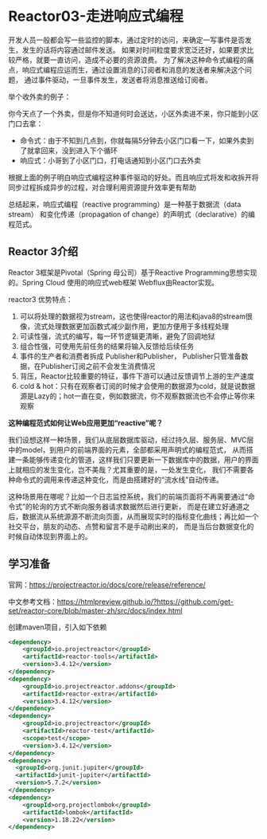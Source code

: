 # Reactor03-走进响应式编程

开发人员一般都会写一些监控的脚本，通过定时的访问，来确定一写事件是否发生，发生的话将内容通过邮件发送。
如果对时间粒度要求宽泛还好，如果要求比较严格，就要一直访问，造成不必要的资源浪费。
为了解决这种命令式编程的痛点，响应式编程应运而生，通过设置消息的订阅者和消息的发送者来解决这个问题，
通过事件驱动，一旦事件发生，发送者将消息推送给订阅者。

举个收外卖的例子：

你今天点了一个外卖，但是你不知道何时会送达，小区外卖进不来，你只能到小区门口去拿：

* 命令式：由于不知到几点到，你就每隔5分钟去小区门口看一下，如果外卖到了就拿回来，没到进入下个循环
* 响应式：小哥到了小区门口，打电话通知到小区门口去外卖

根据上面的例子明白响应式编程这种事件驱动的好处。而且响应式将发和收拆开将同步过程拆成异步的过程，对合理利用资源提升效率更有帮助

总结起来，响应式编程（reactive programming）是一种基于数据流（data stream）
和变化传递（propagation of change）的声明式（declarative）的编程范式。

## Reactor 3介绍

Reactor 3框架是Pivotal（Spring 母公司）基于Reactive Programming思想实现的。Spring Cloud 使用的响应式web框架 Webflux由Reactor实现。

reactor3 优势特点：

1. 可以将处理的数据视为stream，这也使得reactor的用法和java8的stream很像，流式处理数据更加函数式减少副作用，更加方便用于多线程处理
2. 可读性强，流式的编写，每一环节逻辑更清晰，避免了回调地狱
3. 组合性强，可使用先前任务的结果将输入反馈给后续任务
4. 事件的生产者和消费者拆成 Publisher和Publisher， Publisher只管准备数据，在Publisher订阅之前不会发生消费情况
5. 背压，Reactor比较重要的特征，事件下游可以通过反馈调节上游的生产速度
6. cold & hot：只有在观察者订阅的时候才会使用的数据源为cold，就是说数据源是Lazy的；hot一直在变，例如数据流，你不观察数据流也不会停止等你来观察

**这种编程范式如何让Web应用更加“reactive”呢？**

我们设想这样一种场景，我们从底层数据库驱动，经过持久层、服务层、MVC层中的model，到用户的前端界面的元素，全部都采用声明式的编程范式，
从而搭建一条能够传递变化的管道，这样我们只要更新一下数据库中的数据，用户的界面上就相应的发生变化，岂不美哉？尤其重要的是，一处发生变化，
我们不需要各种命令式的调用来传递这种变化，而是由搭建好的“流水线”自动传递。

这种场景用在哪呢？比如一个日志监控系统，我们的前端页面将不再需要通过“命令式”的轮询的方式不断向服务器请求数据然后进行更新，
而是在建立好通道之后，数据流从系统源源不断流向页面，从而展现实时的指标变化曲线；再比如一个社交平台，朋友的动态、点赞和留言不是手动刷出来的，
而是当后台数据变化的时候自动体现到界面上的。

## 学习准备

官网：https://projectreactor.io/docs/core/release/reference/

中文参考文档：https://htmlpreview.github.io/?https://github.com/get-set/reactor-core/blob/master-zh/src/docs/index.html

创建maven项目，引入如下依赖

``` xml
<dependency>
    <groupId>io.projectreactor</groupId>
    <artifactId>reactor-tools</artifactId>
    <version>3.4.12</version>
</dependency>
<dependency>
    <groupId>io.projectreactor.addons</groupId>
    <artifactId>reactor-extra</artifactId>
    <version>3.4.12</version>
</dependency>
<dependency>
    <groupId>io.projectreactor</groupId>
    <artifactId>reactor-test</artifactId>
    <scope>test</scope>
    <version>3.4.12</version>
</dependency>
<dependency>
  <groupId>org.junit.jupiter</groupId>
  <artifactId>junit-jupiter</artifactId>
  <version>5.7.2</version>
</dependency>
<dependency>
    <groupId>org.projectlombok</groupId>
    <artifactId>lombok</artifactId>
    <version>1.18.22</version>
</dependency>
```